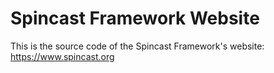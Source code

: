 # Spincast Framework Website #
This is the source code of the Spincast Framework's website: https://www.spincast.org



